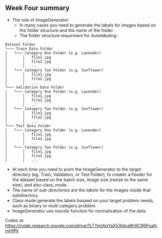 ## Week Four summary

- The role of ImageGenerator:
  - In many cases you need to generate the labels for images based on the folder structure and the name of the folder.
  - The folder structure requirment for *Autolabeling*:
```
Dataset Folder
└─── Train Data Folder
│   └─── Category One Folder (e.g. Lavender)
│       │   file1.jpg
│       │   file2.jpg
│       │   ...
│   └─── Category Two Folder (e.g. Sunflower)
│       │   file1.jpg
│       │   file2.jpg
│       │   ...
└─── Validation Data Folder
│   └─── Category One Folder (e.g. Lavender)
│       │   file1.jpg
│       │   file2.jpg
│       │   ...
│   └─── Category Two Folder (e.g. Sunflower)
│       │   file1.jpg
│       │   file2.jpg
│       │   ...
└─── Test Data Folder
│   └─── Category One Folder (e.g. Lavender)
│       │   file1.jpg
│       │   file2.jpg
│       │   ...
│   └─── Category Two Folder (e.g. Sunflower)
│       │   file1.jpg
│       │   file2.jpg
│       │   ...
```
  - At each time you need to point the ImageGenerator to the target directory (eg. Train, Validation, or Test Folder), to creater a *Feeder* for the dataset based on the batch size, image size (resize to the same size), and also class_mode. 
  - The name of *sub-directories* are the *labels* for the images inside that subdirectory. 
  - Class mode generate the labels basaed on your target problem needs, such as binary or multi category problem. 
  - ImageGenerator use *rescale* function for normalization of the data. 


Codes at: https://colab.research.google.com/drive/1LTYmtAqYaX53Idoa9h9C96PxalhmHfPk
